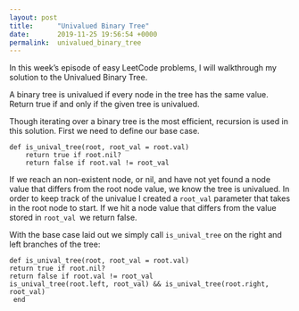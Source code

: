 ```yaml
---
layout: post
title:      "Univalued Binary Tree"
date:       2019-11-25 19:56:54 +0000
permalink:  univalued_binary_tree
---
```



In this week’s episode of easy LeetCode problems, I will walkthrough my solution to the Univalued Binary Tree. 

A binary tree is univalued if every node in the tree has the same value.
Return true if and only if the given tree is univalued.

Though iterating over a binary tree is the most efficient, recursion is used in this solution. First we need to define our base case.

```
def is_unival_tree(root, root_val = root.val)
    return true if root.nil?
    return false if root.val != root_val
```

If we reach an non-existent node, or nil, and have not yet found a node value that differs from the root node value, we know the tree is univalued. In order to keep track of the univalue I created a `root_val` parameter that takes in the root node to start. If we hit a node value that differs from the value stored in `root_val `we return false.

With the base case laid out we simply call `is_unival_tree` on the right and left branches of the tree:

```
def is_unival_tree(root, root_val = root.val)
return true if root.nil?
return false if root.val != root_val     
is_unival_tree(root.left, root_val) && is_unival_tree(root.right, root_val)     
 end
```

